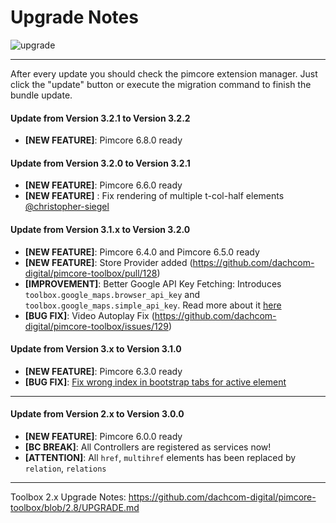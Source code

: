 # Upgrade Notes
![upgrade](https://user-images.githubusercontent.com/700119/31535145-3c01a264-affa-11e7-8d86-f04c33571f65.png)  

***

After every update you should check the pimcore extension manager. 
Just click the "update" button or execute the migration command to finish the bundle update.

#### Update from Version 3.2.1 to Version 3.2.2
- **[NEW FEATURE]**: Pimcore 6.8.0 ready

#### Update from Version 3.2.0 to Version 3.2.1
- **[NEW FEATURE]**: Pimcore 6.6.0 ready
- **[NEW FEATURE]** : Fix rendering of multiple t-col-half elements [@christopher-siegel](https://github.com/dachcom-digital/pimcore-toolbox/pull/135)

#### Update from Version 3.1.x to Version 3.2.0
- **[NEW FEATURE]**: Pimcore 6.4.0 and Pimcore 6.5.0 ready
- **[NEW FEATURE]**: Store Provider added (https://github.com/dachcom-digital/pimcore-toolbox/pull/128)
- **[IMPROVEMENT]**: Better Google API Key Fetching: Introduces `toolbox.google_maps.browser_api_key` and `toolbox.google_maps.simple_api_key`. Read more about it [here](./docs/11_ElementsOverview.md#google-map)
- **[BUG FIX]**: Video Autoplay Fix (https://github.com/dachcom-digital/pimcore-toolbox/issues/129)

#### Update from Version 3.x to Version 3.1.0
- **[NEW FEATURE]**: Pimcore 6.3.0 ready
- **[BUG FIX]**: [Fix wrong index in bootstrap tabs for active element](https://github.com/dachcom-digital/pimcore-toolbox/issues/119)

***

#### Update from Version 2.x to Version 3.0.0
- **[NEW FEATURE]**: Pimcore 6.0.0 ready
- **[BC BREAK]**: All Controllers are registered as services now!
- **[ATTENTION]**: All `href`, `multihref` elements has been replaced by `relation`, `relations`

***

Toolbox 2.x Upgrade Notes: https://github.com/dachcom-digital/pimcore-toolbox/blob/2.8/UPGRADE.md

